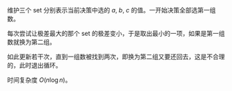 维护三个 set 分别表示当前决策中选的 $a,\ b,\ c$ 的值。一开始决策全部选第一组数。

每次尝试让极差最大的那个 set 的极差变小，于是取出最小的一项，如果是第一组数就换为第二组。

如此更新若干次，直到一组数被找到两次，即换为第二组又要还回去，这是不合理的，此时退出循环。

时间复杂度 $O(n\log n)$。